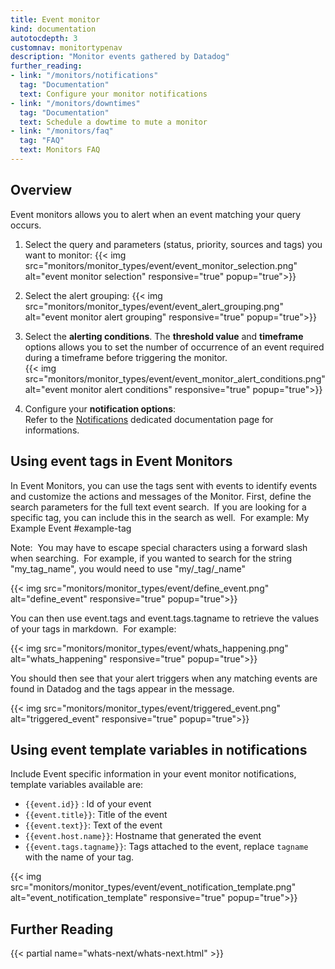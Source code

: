 ```yaml
---
title: Event monitor
kind: documentation
autotocdepth: 3
customnav: monitortypenav
description: "Monitor events gathered by Datadog"
further_reading:
- link: "/monitors/notifications"
  tag: "Documentation"
  text: Configure your monitor notifications
- link: "/monitors/downtimes"
  tag: "Documentation"
  text: Schedule a dowtime to mute a monitor
- link: "/monitors/faq"
  tag: "FAQ"
  text: Monitors FAQ
---
```


## Overview

Event monitors allows you to alert when an event matching your query occurs.

1. Select the query and parameters (status, priority, sources and tags) you want to monitor:
    {{< img src="monitors/monitor_types/event/event_monitor_selection.png" alt="event monitor selection" responsive="true" popup="true">}}
2. Select the alert grouping:
    {{< img src="monitors/monitor_types/event/event_alert_grouping.png" alt="event monitor alert grouping" responsive="true" popup="true">}}

3. Select the **alerting conditions**. The **threshold value** and **timeframe** options allows you to set the number of occurrence of an event required during a timeframe before triggering the monitor.  
    {{< img src="monitors/monitor_types/event/event_monitor_alert_conditions.png" alt="event monitor alert conditions" responsive="true" popup="true">}}

4. Configure your **notification options**:  
    Refer to the [Notifications](#monitor-notifications) dedicated documentation page for informations.

## Using event tags in Event Monitors

In Event Monitors, you can use the tags sent with events to identify events and customize the actions and messages of the Monitor. First, define the search parameters for the full text event search.  If you are looking for a specific tag, you can include this in the search as well.  For example:
My Example Event #example-tag

Note:  You may have to escape special characters using a forward slash when searching.  For example, if you wanted to search for the string "my_tag_name", you would need to use "my/_tag/_name"

{{< img src="monitors/monitor_types/event/define_event.png" alt="define_event" responsive="true" popup="true">}}

You can then use event.tags and event.tags.tagname to retrieve the values of your tags in markdown.  For example:

{{< img src="monitors/monitor_types/event/whats_happening.png" alt="whats_happening" responsive="true" popup="true">}}

You should then see that your alert triggers when any matching events are found in Datadog and the tags appear in the message.

{{< img src="monitors/monitor_types/event/triggered_event.png" alt="triggered_event" responsive="true" popup="true">}}

## Using event template variables in notifications

Include Event specific information in your event monitor notifications, template variables available are: 

* `{{event.id}}` : Id of your event
* `{{event.title}}`: Title of the event
* `{{event.text}}`: Text of the event
* `{{event.host.name}}`: Hostname that generated the event
* `{{event.tags.tagname}}`: Tags attached to the event, replace `tagname` with the name of your tag. 

{{< img src="monitors/monitor_types/event/event_notification_template.png" alt="event_notification_template" responsive="true" popup="true">}}

## Further Reading 
{{< partial name="whats-next/whats-next.html" >}}
